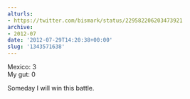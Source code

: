 ```yaml
---
alturls:
- https://twitter.com/bismark/status/229582206203473921
archive:
- 2012-07
date: '2012-07-29T14:20:38+00:00'
slug: '1343571638'
---
```


Mexico: 3  
My gut: 0

Someday I will win this battle.

